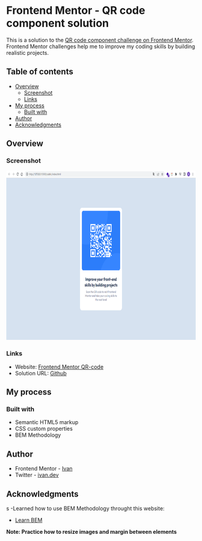 # Frontend Mentor - QR code component solution

This is a solution to the [QR code component challenge on Frontend Mentor](https://www.frontendmentor.io/challenges/qr-code-component-iux_sIO_H). Frontend Mentor challenges help me to improve my coding skills by building realistic projects.

## Table of contents

- [Overview](#overview)
  - [Screenshot](#screenshot)
  - [Links](#links)
- [My process](#my-process)
  - [Built with](#built-with)
- [Author](#author)
- [Acknowledgments](#acknowledgments)

## Overview

### Screenshot

<img src="./public/Frontend-Mentor-QR-code-component.png" height="450" width="700" >

### Links

- Website: [Frontend Mentor QR-code](https://your-solution-url.com)
- Solution URL: [Github](https://your-solution-url.com)

## My process

### Built with

- Semantic HTML5 markup
- CSS custom properties
- BEM Methodology

## Author

- Frontend Mentor - [Ivan](https://www.frontendmentor.io/profile/adrian12352)
- Twitter - [ivan.dev](https://twitter.com/GraciasJs_)

## Acknowledgments

s
-Learned how to use BEM Methodology throught this website:

- [Learn BEM](https://en.bem.info/methodology/quick-start/)

**Note: Practice how to resize images and margin between elements**
